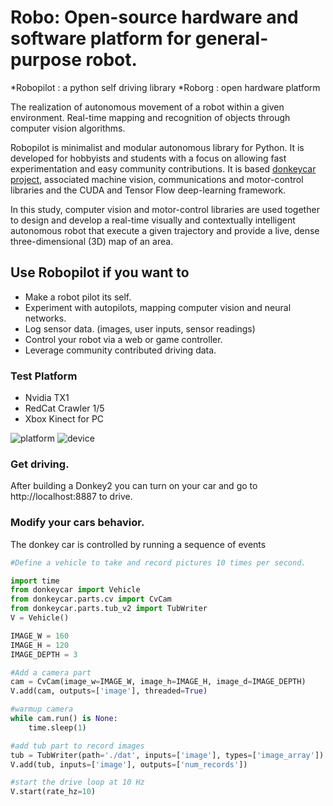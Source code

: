 
# Robo: Open-source hardware and software platform for general-purpose robot. 

*Robopilot : a python self driving library
*Roborg :  open hardware platform

The realization of autonomous movement of a robot within a given environment. Real-time mapping and recognition of objects through computer vision algorithms.

Robopilot is minimalist and modular autonomous library for Python. It is developed for hobbyists and students with a focus on allowing fast experimentation and easy
community contributions. It is based [donkeycar project](http://donkeycar.com), associated machine vision, communications and motor-control libraries and the CUDA and Tensor Flow deep-learning framework. 

In this study, computer vision and motor-control libraries are used together to design and develop a real-time visually and contextually intelligent autonomous robot that execute a given trajectory and provide a live, dense three-dimensional (3D) map of an area.

## Use Robopilot if you want to

* Make a robot pilot its self.
* Experiment with autopilots, mapping computer vision and neural networks.
* Log sensor data. (images, user inputs, sensor readings)
* Control your robot via a web or game controller.
* Leverage community contributed driving data.

### Test Platform
* Nvidia TX1
* RedCat Crawler 1/5
* Xbox Kinect for PC

![platform](https://user-images.githubusercontent.com/37585803/138307564-64f23a74-e894-44e0-b4e7-70a3b7dc418c.png)
![device](https://user-images.githubusercontent.com/37585803/138307558-db7a33be-3f5e-4881-9710-662330392356.png)

### Get driving.
After building a Donkey2 you can turn on your car and go to http://localhost:8887 to drive.

### Modify your cars behavior.
The donkey car is controlled by running a sequence of events

```python
#Define a vehicle to take and record pictures 10 times per second.

import time
from donkeycar import Vehicle
from donkeycar.parts.cv import CvCam
from donkeycar.parts.tub_v2 import TubWriter
V = Vehicle()

IMAGE_W = 160
IMAGE_H = 120
IMAGE_DEPTH = 3

#Add a camera part
cam = CvCam(image_w=IMAGE_W, image_h=IMAGE_H, image_d=IMAGE_DEPTH)
V.add(cam, outputs=['image'], threaded=True)

#warmup camera
while cam.run() is None:
    time.sleep(1)

#add tub part to record images
tub = TubWriter(path='./dat', inputs=['image'], types=['image_array'])
V.add(tub, inputs=['image'], outputs=['num_records'])

#start the drive loop at 10 Hz
V.start(rate_hz=10)
```
